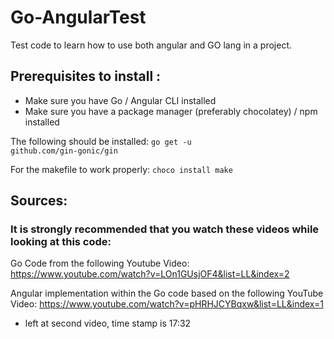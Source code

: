 # Go-AngularTest

Test code to learn how to use both angular and GO lang in a project.

## Prerequisites to install :

* Make sure you have Go / Angular CLI installed
* Make sure you have a package manager (preferably chocolatey) / npm installed

The following should be installed:
 <code>go get -u github.com/gin-gonic/gin</code><br>

 For the makefile to work properly:
 <code>choco install make </code>
 

## Sources:
### It is strongly recommended that you watch these videos while looking at this code:

Go Code from the following Youtube Video: <link target="_blank">https://www.youtube.com/watch?v=LOn1GUsjOF4&list=LL&index=2</link> 

Angular implementation within the Go code based on the following YouTube Video: <link>https://www.youtube.com/watch?v=pHRHJCYBqxw&list=LL&index=1</link>

* left at second video, time stamp is 17:32
